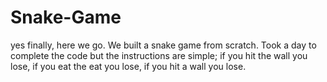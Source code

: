 # Snake-Game
yes finally, here we go. We built a snake game from scratch. Took a day to complete the code but the instructions are simple; if you hit the wall you lose, if you eat the eat you lose, if you hit a wall you lose.

